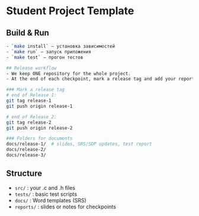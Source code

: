 # Student Project Template 
## Build & Run
```bash
- `make install` — установка зависимостей
- `make run` — запуск приложения
- `make test` — прогон тестов

## Release workflow
- We keep ONE repository for the whole project.
- At the end of each checkpoint, mark a release tag and add your report.

### Mark a release tag
# end of Release 1:
git tag release-1
git push origin release-1

# end of Release 2:
git tag release-2
git push origin release-2

### Folders for documents
docs/release-1/  # slides, SRS/SDP updates, test report
docs/release-2/
docs/release-3/

```

## Structure
- `src/` : your .c and .h files
- `tests/` : basic test scripts
- `docs/` : Word templates (SRS)
- `reports/` : slides or notes for checkpoints
